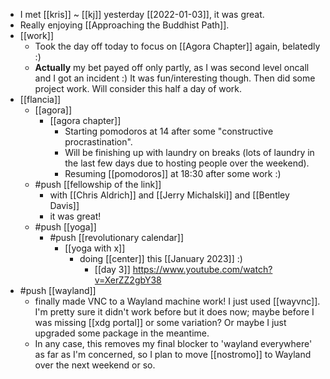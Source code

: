 - I met [[kris]] ~ [[kj]] yesterday [[2022-01-03]], it was great.
- Really enjoying [[Approaching the Buddhist Path]].
- [[work]]
  - Took the day off today to focus on [[Agora Chapter]] again, belatedly :)
  - **Actually** my bet payed off only partly, as I was second level oncall and I got an incident :) It was fun/interesting though. Then did some project work. Will consider this half a day of work.
- [[flancia]]
  - [[agora]]
    - [[agora chapter]]
      - Starting pomodoros at 14 after some "constructive procrastination".
      - Will be finishing up with laundry on breaks (lots of laundry in the last few days due to hosting people over the weekend).
      - Resuming [[pomodoros]] at 18:30 after some work :)
  - #push [[fellowship of the link]]
    - with [[Chris Aldrich]] and [[Jerry Michalski]] and [[Bentley Davis]]
    - it was great!
  - #push [[yoga]]
    - #push [[revolutionary calendar]]
      - [[yoga with x]]
        - doing [[center]] this [[January 2023]] :)
          - [[day 3]] https://www.youtube.com/watch?v=XerZZ2gbY38
- #push [[wayland]]
  - finally made VNC to a Wayland machine work! I just used [[wayvnc]]. I'm pretty sure it didn't work before but it does now; maybe before I was missing [[xdg portal]] or some variation? Or maybe I just upgraded some package in the meantime. 
  - In any case, this removes my final blocker to 'wayland everywhere' as far as I'm concerned, so I plan to move [[nostromo]] to Wayland over the next weekend or so.
